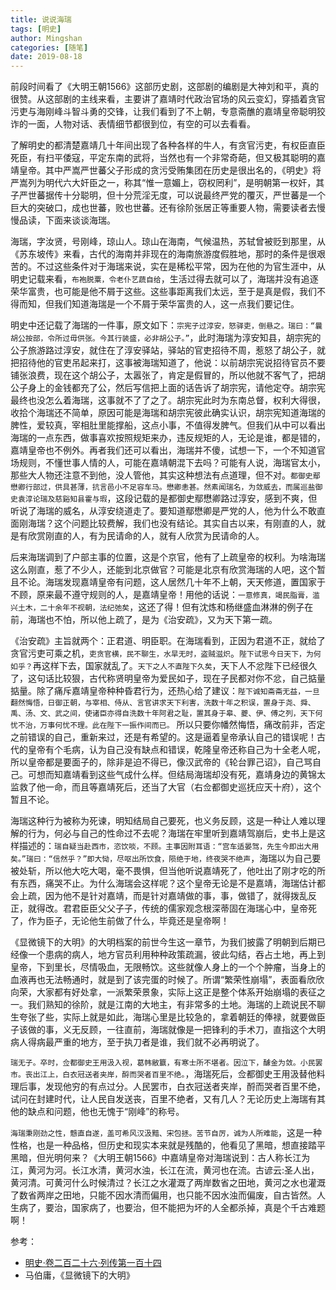 ```yaml
---
title: 说说海瑞
tags: [明史]
author: Mingshan
categories: [随笔]
date: 2019-08-18
---
```


前段时间看了《大明王朝1566》这部历史剧，这部剧的编剧是大神刘和平，真的很赞。从这部剧的主线来看，主要讲了嘉靖时代政治官场的风云变幻，穿插着贪官污吏与海刚峰斗智斗勇的交锋，让我们看到了不上朝，专意斋醮的嘉靖皇帝聪明狡诈的一面，人物对话、表情细节都很到位，有空的可以去看看。

了解明史的都清楚嘉靖几十年间出现了各种各样的牛人，有贪官污吏，有权臣直臣死臣，有扫平倭寇，平定东南的武将，当然也有一个非常奇葩，但又极其聪明的嘉靖皇帝。其中严嵩严世蕃父子形成的贪污受贿集团在历史是很出名的，《明史》将严嵩列为明代六大奸臣之一，称其“惟一意媚上，窃权罔利”，是明朝第一权奸，其子严世蕃据传十分聪明，但十分荒淫无度，可以说最终严党的覆灭，严世蕃是一个巨大的突破口，成也世蕃，败也世蕃。还有徐阶张居正等重要人物，需要读者去慢慢品读，下面来谈谈海瑞。

<!-- more -->

海瑞，字汝贤，号刚峰，琼山人。琼山在海南，气候温热，苏轼曾被贬到那里，从《苏东坡传》来看，古代的海南并非现在的海南旅游度假胜地，那时的条件是很艰苦的。不过这些条件对于海瑞来说，实在是稀松平常，因为在他的为官生涯中，从明史记载来看，`布袍脱粟，令老仆艺蔬自给`，生活过得去就可以了，海瑞并没有追逐荣华富贵，也可能是他不屑于这些。这些事距离我们太远，至于是真是假，我们不得而知，但我们知道海瑞是一个不屑于荣华富贵的人，这一点我们要记住。

明史中还记载了海瑞的一件事，原文如下：`宗宪子过淳安，怒驿吏，倒悬之。瑞曰：“曩胡公按部，令所过毋供张。今其行装盛，必非胡公子。”`，此时海瑞为淳安知县，胡宗宪的公子旅游路过淳安，就住在了淳安驿站，驿站的官吏招待不周，惹怒了胡公子，就把招待他的官吏吊起来打，这事被海瑞知道了，他说：以前胡宗宪说招待官员不要铺张浪费，现在这个胡公子，太嚣张了，肯定是假冒的，所以他就不客气了，把胡公子身上的金钱都充了公，然后写信把上面的话告诉了胡宗宪，请他定夺。胡宗宪最终也没怎么着海瑞，这事就不了了之了。胡宗宪此时为东南总督，权利大得很，收拾个海瑞还不简单，原因可能是海瑞和胡宗宪彼此确实认识，胡宗宪知道海瑞的脾性，爱较真，宰相肚里能撑船，这点小事，不值得发脾气。但我们从中可以看出海瑞的一点东西，做事喜欢按照规矩来办，违反规矩的人，无论是谁，都是错的，嘉靖皇帝也不例外。再者我们还可以看出，海瑞并不傻，试想一下，一个不知道官场规则，不懂世事人情的人，可能在嘉靖朝混下去吗？可能有人说，海瑞官太小，那些大人物还注意不到他，没人管他，其实这种想法有点道理，但不对。`都御史鄢懋卿行部过，供具甚薄，抗言邑小不足容车马。懋卿恚甚。然素闻瑞名，为敛威去，而属巡盐御史袁淳论瑞及慈谿知县霍与瑕`，这段记载的是都御史鄢懋卿路过淳安，感到不爽，但听说了海瑞的威名，从淳安绕道走了。要知道鄢懋卿是严党的人，他为什么不敢直面刚海瑞？这个问题比较费解，我们也没有结论。其实自古以来，有刚直的人，就是有欣赏刚直的人，有为民请命的人，就有人欣赏为民请命的人。

后来海瑞调到了户部主事的位置，这是个京官，他有了上疏皇帝的权利。为啥海瑞这么刚直，惹了不少人，还能到北京做官？可能是北京有欣赏海瑞的人吧，这个暂且不论。海瑞发现嘉靖皇帝有问题，这人居然几十年不上朝，天天修道，置国家于不顾，原来最不遵守规则的人，是嘉靖皇帝！用他的话说：`一意修真，竭民脂膏，滥兴土木，二十余年不视朝，法纪弛矣`，这还了得！但有沈炼和杨继盛血淋淋的例子在前，海瑞也不怕，所以他上疏了，是为《治安疏》，又为天下第一疏。

《治安疏》主旨就两个：正君道、明臣职。在海瑞看到，正因为君道不正，就给了贪官污吏可乘之机，`吏贪官横，民不聊生，水旱无时，盗贼滋炽`。`陛下试思今日天下，为何如乎？`再这样下去，国家就乱了。`天下之人不直陛下久矣`，天下人不忿陛下已经很久了，这句话比较狠，古代称贤明皇帝为爱民如子，现在子民都对你不忿，自己掂量掂量。除了痛斥嘉靖皇帝种种昏君行为，还热心给了建议：`陛下诚知斋斋无益，一旦翻然悔悟，日御正朝，与宰相、侍从、言官讲求天下利害，洗数十年之积误，置身于尧、舜、禹、汤、文、武之间，使诸臣亦得自洗数十年阿君之耻，置其身于皋、夔、伊、傅之列，天下何忧不治，万事何忧不理。此在陛下一振作间而已。` 所以只要你幡然悔悟，痛改前非，否定之前错误的自己，重新来过，还是有希望的。这是逼着皇帝承认自己的错误呢！古代的皇帝有个毛病，认为自己没有缺点和错误，乾隆皇帝还称自己为十全老人呢，所以皇帝都是要面子的，除非是迫不得已，像汉武帝的《轮台罪己诏》，自己骂自己。可想而知嘉靖看到这些气成什么样。但结局海瑞却没有死，嘉靖身边的黄锦太监救了他一命，而且等嘉靖死后，还当了大官（右佥都御史巡抚应天十府），这个暂且不论。

海瑞这种行为被称为死谏，明知结局自己要死，也义务反顾，这是一种让人难以理解的行为，何必与自己的性命过不去呢？海瑞在牢里听到嘉靖驾崩后，史书上是这样描述的：`瑞自疑当赴西市，恣饮啖，不顾。主事因附耳语：“宫车适晏驾，先生今即出大用矣。”瑞曰：“信然乎？”即大恸，尽呕出所饮食，陨绝于地，终夜哭不绝声`，海瑞以为自己要被处斩，所以他大吃大喝，毫不畏惧，但当他听说嘉靖死了，他吐出了刚才吃的所有东西，痛哭不止。为什么海瑞会这样呢？这个皇帝无论是不是嘉靖，海瑞估计都会上疏，因为他不是针对嘉靖，而是针对嘉靖做的事，事，做错了，就得拨乱反正，就得改。君君臣臣父父子子，传统的儒家观念根深蒂固在海瑞心中，皇帝死了，作为臣子，无论他生前做了什么，毕竟还是皇帝啊！

《显微镜下的大明》的大明档案的前世今生这一章节，为我们披露了明朝到后期已经像一个患病的病人，地方官员利用种种政策疏漏，彼此勾结，吞占土地，再上到皇帝，下到里长，尽情吸血，无限畅饮。这些就像人身上的一个个肿瘤，当身上的血液再也无法畅通时，就是到了该完蛋的时候了。所谓“繁荣性崩塌”，表面看欣欣向荣，大家都有好处拿，一派繁荣景象，实际上这正是整个体系开始崩塌的表征之一。我们熟知的徐阶，就是江南的大地主，有非常多的土地。海瑞的上疏说民不聊生夸张了些，实际上就是如此，海瑞心里是比较急的，拿着朝廷的俸禄，就要做臣子该做的事，义无反顾，一往直前，海瑞就像是一把锋利的手术刀，直指这个大明病人得病最严重的地方，至于执刀者是谁，我们就不必再明说了。

`瑞无子。卒时，佥都御史王用汲入视，葛帏敝籝，有寒士所不堪者。因泣下，醵金为敛。小民罢市。丧出江上，白衣冠送者夹岸，酹而哭者百里不绝。`，海瑞死后，佥都御史王用汲替他料理后事，发现他穷的有点过分。人民罢市，白衣冠送者夹岸，酹而哭者百里不绝，试问在封建时代，让人民自发送丧，百里不绝者，又有几人？无论历史上海瑞有其他的缺点和问题，他也无愧于“刚峰”的称号。

`海瑞秉刚劲之性，戆直自遂，盖可希风汉汲黯、宋包拯。苦节自厉，诚为人所难能`，这是一种性格，也是一种品格，但历史和现实本来就是残酷的，他看见了黑暗，想直接踏平黑暗，但光明何来？《大明王朝1566》中嘉靖皇帝对海瑞说到：古人称长江为江，黄河为河。长江水清，黄河水浊，长江在流，黄河也在流。古谚云:圣人出，黄河清。可黄河什么时候清过？长江之水灌溉了两岸数省之田地，黄河之水也灌溉了数省两岸之田地，只能不因水清而偏用，也只能不因水浊而偏废，自古皆然。人生病了，要治，国家病了，也要治，但不能把为坏的人全都杀掉，真是个千古难题啊！

参考：

- [明史·卷二百二十六·列传第一百十四](http://www.shicimingju.com/book/mingshi/226.html)
- 马伯庸，《显微镜下的大明》